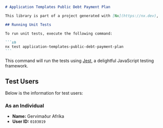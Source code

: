 ````markdown
# Application Templates Public Debt Payment Plan

This library is part of a project generated with [Nx](https://nx.dev), a smart, extensible build framework.

## Running Unit Tests

To run unit tests, execute the following command:

```sh
nx test application-templates-public-debt-payment-plan
```
````

This command will run the tests using [Jest](https://jestjs.io), a delightful JavaScript testing framework.

## Test Users

Below is the information for test users:

### As an Individual

- **Name:** Gervimaður Afríka
- **User ID:** `0103019`

```

```
